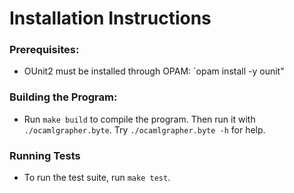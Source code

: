 # Installation Instructions

### Prerequisites:
- OUnit2 must be installed through OPAM: `opam install -y ounit"

### Building the Program:
- Run `make build` to compile the program. Then run it with `./ocamlgrapher.byte`.
  Try `./ocamlgrapher.byte -h` for help.
  
### Running Tests
- To run the test suite, run `make test`.
